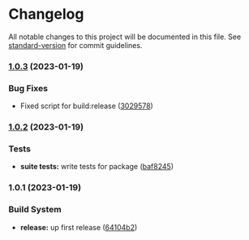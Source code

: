 # Changelog

All notable changes to this project will be documented in this file. See [standard-version](https://github.com/conventional-changelog/standard-version) for commit guidelines.

### [1.0.3](https://github.com/Lack-Zillions-Over/bjson/compare/v1.0.2...v1.0.3) (2023-01-19)


### Bug Fixes

* Fixed script for build:release ([3029578](https://github.com/Lack-Zillions-Over/bjson/commit/30295783ff0064dc36b809068c0a9c555e55a17c))

### [1.0.2](https://github.com/Lack-Zillions-Over/bjson/compare/v1.0.1...v1.0.2) (2023-01-19)


### Tests

* **suite tests:** write tests for package ([baf8245](https://github.com/Lack-Zillions-Over/bjson/commit/baf8245947504d9f2c89a4d138a25e6c9cf221be))

### 1.0.1 (2023-01-19)


### Build System

* **release:** up first release ([64104b2](https://github.com/Lack-Zillions-Over/bjson/commit/64104b298740fb5f93cc818b304d7df645ae900b))
